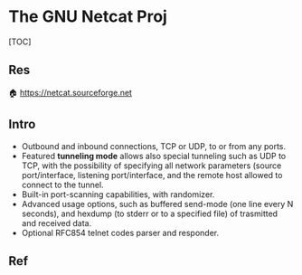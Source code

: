 # The GNU Netcat Proj

[TOC]


## Res
🏠 https://netcat.sourceforge.net



## Intro
- Outbound and inbound connections, TCP or UDP, to or from any ports.
- Featured **tunneling mode** allows also special tunneling such as UDP to TCP, with the possibility of specifying all network parameters (source port/interface, listening port/interface, and the remote host allowed to connect to the tunnel.
- Built-in port-scanning capabilities, with randomizer.
- Advanced usage options, such as buffered send-mode (one line every N seconds), and hexdump (to stderr or to a specified file) of trasmitted and received data.
- Optional RFC854 telnet codes parser and responder.



## Ref

